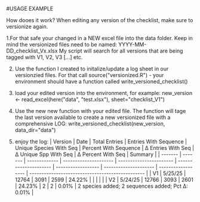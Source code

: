 #USAGE EXAMPLE


How dooes it work?
When editing any version of the checklist, make sure to versionize again.

1.For that safe your changed in a NEW excel file into the data folder.
Keep in mind the versionized files need to be named: YYYY-MM-DD_checklist_Vx.xlsx
My script will search for all versions that are being tagged with V1, V2, V3 [...] etc.

2. Use the function I created to initalize/update a log sheet in our versionzied files.
For that call source("versionized.R") - your environment should have a function called write_versioned_checklist()

4. load your edited version into the environment, for example:
new_version <- read_excel(here("data", "test.xlsx"), sheet="checklist_V1")

6. Use the new new function with your edited file.
The function will tage the last version available to create a new versionized file with a comprehensive LOG:
write_versioned_checklist(new_version, data_dir="data")

7. enjoy the log:
| Version | Date    | Total Entries | Entries With Sequence | Unique Species With Seq | Percent With Sequence | Δ Entries With Seq | Δ Unique Spp With Seq | Δ Percent With Seq | Summary                                          |
| ------- | ------- | ------------- | --------------------- | ----------------------- | --------------------- | ------------------ | --------------------- | ------------------ | ------------------------------------------------ |
| V1      | 5/25/25 | 12764         | 3091                  | 2599                    | 24.22%                |                    |                       |                    |                                                  |
| V2      | 5/24/25 | 12766         | 3093                  | 2601                    | 24.23%                | 2                  | 2                     | 0.01%              | 2 species added; 2 sequences added; Pct Δ: 0.01% |

